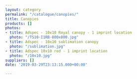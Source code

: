 ```yaml
---
layout: category
permalink: "/catalogue/canopies/"
title: Canopies
products: []
photos:
- title: Adspec - 10x10 Royal canopy - 1 imprint location
  photo: "/TS10-I1RB-800x800.jpg"
- title: Adspec - 10x10 sublimation canopy
  photo: "/sublimation.jpg"
- title: Adspec 10x10 red - 1 imprint location
  photo: "/10x10.jpg"
suppliers: []
date: '2019-03-29T23:13:15.000+00:00'

---
```

